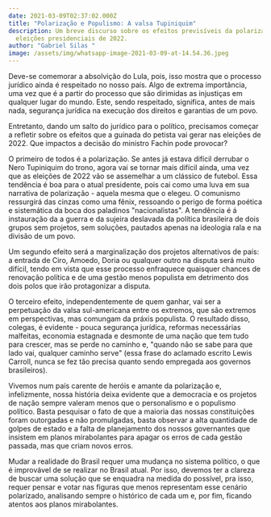 ```yaml
---
date: 2021-03-09T02:37:02.000Z
title: "Polarização e Populismo: A valsa Tupiniquim"
description: Um breve discurso sobre os efeitos previsíveis da polarização nas
  eleições presidenciais de 2022.
author: "Gabriel Silas "
image: /assets/img/whatsapp-image-2021-03-09-at-14.54.36.jpeg
---
```

Deve-se comemorar a absolvição do Lula, pois, isso mostra que o processo jurídico ainda é respeitado no nosso país. Algo de extrema importância, uma vez que é a partir do processo que são dirimidas as injustiças em qualquer lugar do mundo. Este, sendo respeitado, significa, antes de mais nada, segurança jurídica na execução dos direitos e garantias de um povo. 

Entretanto, dando um salto do jurídico para o político, precisamos começar a refletir sobre os efeitos que a guinada do petista vai gerar nas eleições de 2022. Que impactos a decisão do ministro Fachin pode provocar?

O primeiro de todos é a polarização. Se antes já estava difícil derrubar o Nero Tupiniquim do trono, agora vai se tornar mais difícil ainda, uma vez que as eleições de 2022 vão se assemelhar a um clássico de futebol. Essa tendência é boa para o atual presidente, pois cai como uma luva em sua narrativa de polarização - aquela mesma que o elegeu. O comunismo ressurgirá das cinzas como uma fênix, ressoando o perigo de forma poética e sistemática da boca dos paladinos "nacionalistas". A tendência é á instauração da a guerra e da sujeira deslavada da política brasileira de dois grupos sem projetos, sem soluções, pautados apenas na ideologia rala e na divisão de um povo.

Um segundo efeito será a marginalização dos projetos alternativos de país: a entrada de Ciro, Amoedo, Doria ou qualquer outro na disputa será muito difícil,  tendo em vista que  esse processo enfraquece quaisquer chances de renovação política e de uma gestão menos populista em detrimento dos dois polos que irão protagonizar a disputa.

O terceiro efeito, independentemente de quem ganhar, vai ser a perpetuação da valsa sul-americana entre os extremos, que são extremos em perspectivas, mas comungam da práxis populista. O resultado disso, colegas, é evidente - pouca segurança jurídica, reformas necessárias malfeitas, economia estagnada e desmonte de uma nação que tem tudo para crescer, mas se perde no caminho e, "quando não se sabe para que lado vai, qualquer caminho serve" (essa frase do aclamado escrito Lewis Carroll, nunca se fez tão precisa quanto sendo empregada aos governos brasileiros). 

Vivemos num país carente de heróis e amante da polarização e, infelizmente, nossa história deixa evidente que a democracia e os projetos de nação sempre valeram menos que o personalismo e o populismo político. Basta pesquisar o fato de que a maioria das nossas constituições foram outorgadas e não promulgadas, basta observar a alta quantidade de golpes de estado e a falta de planejamento dos nossos governantes que insistem em planos mirabolantes para apagar os erros de cada gestão passada, mas que criam novos erros.

Mudar a realidade do Brasil requer uma mudança no sistema político, o que é improvável de se realizar no Brasil atual. Por isso, devemos ter a clareza de buscar uma solução que se enquadra na medida do possível, pra isso, requer pensar e votar nas figuras que menos representam esse cenário polarizado, analisando sempre o histórico de cada um e, por fim, ficando atentos aos planos mirabolantes.